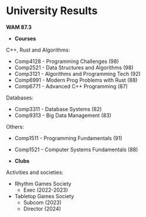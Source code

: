 # University Results

__WAM 87.3__

- **Courses**

C++, Rust and Algorithms:
- Comp4128 - Programming Challenges (98)
- Comp2521 - Data Structures and Algorithms (98)
- Comp3121 - Algorithms and Programming Tech (92)
- Comp6991 - Modern Prog Problems with Rust (88)
- Comp6771 - Advanced C++ Programming (87)

Databases:
- Comp3311 - Database Systems (82)
- Comp9313 - Big Data Management (83)

Others:

- Comp1511 - Programming Fundamentals (91)
- Comp1521 - Computer Systems Fundamentals (88)

- **Clubs**

Activities and societies: 
- Rhythm Games Society 
  - Exec (2022-2023)
- Tabletop Games Society
  - Subcom (2023)
  - Director (2024)
